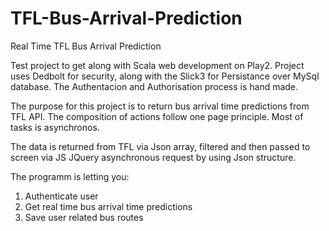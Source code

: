 # TFL-Bus-Arrival-Prediction
Real Time TFL Bus Arrival Prediction

Test project to get along with Scala web development on Play2.
Project uses Dedbolt for security, along with the Slick3 for Persistance over MySql database.
The Authentacion and Authorisation process is hand made.

The purpose for this project is to return bus arrival time predictions from TFL API.
The composition of actions follow one page principle. Most of tasks is asynchronos.

The data is returned from TFL via Json array, filtered and then passed to screen 
via JS JQuery asynchronous request by using Json structure.

The programm is letting you:<br>
1) Authenticate user<br>
2) Get real time bus arrival time predictions<br>
3) Save user related bus routes<br>